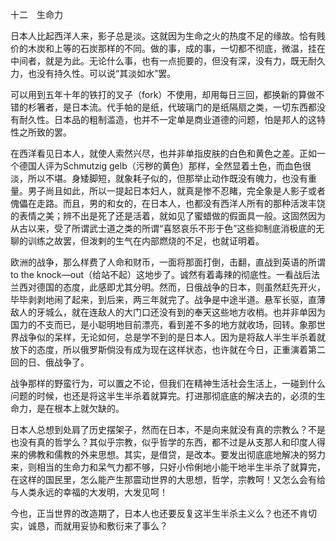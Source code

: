 十二　生命力

  

日本人比起西洋人来，影子总是淡。这就因为生命之火的热度不足的缘故。恰有贱价的木炭和上等的石炭那样的不同。做的事，成的事，一切都不彻底，微温，挂在中间者，就是为此。无论什么事，也有一点扼要的，但没有深，没有力，既无耐久力，也没有持久性。可以说“其淡如水”罢。

可以用到五年十年的铁打的叉子（fork）不使用，却用每日三回，都换新的算做不错的杉箸者，是日本流。代手帕的是纸，代玻璃门的是纸隔扇之类，一切东西都没有耐久性。日本品的粗制滥造，也并不一定单是商业道德的问题，怕是邦人的这特性之所致的罢。

在西洋看见日本人，就使人索然兴尽，也并非单指皮肤的白色和黄色之差。正如一个德国人评为Schmutzig gelb（污秽的黄色）那样，全然显着土色，而血色很淡，所以不堪。身矮脚短，就象耗子似的，但那举止动作既没有魄力，也没有重量。男子尚且如此，所以一提起日本妇人，就真是惨不忍睹，完全象是人影子或者傀儡在走路。而且，男的和女的，在日本人，也都没有西洋人所有的那种活泼丰饶的表情之美；辨不出是死了还是活着，就如见了蜜蜡做的假面具一般。这固然因为从古以来，受了所谓武士道之类的所谓“喜怒哀乐不形于色”这些抑制底消极底的无聊的训练之故罢，但泼剌的生气在内部燃烧的不足，也就证明着。

欧洲的战争，那么样费了人命和财币，一面将那面打倒，击翻，直战到英语的所谓to the knock—out（给站不起）这地步了。诚然有着毒辣的彻底性。一看战后法兰西对德国的态度，此感即尤其分明。然而，日俄战争的日本，则虽然赶先开火，毕毕剥剥地闹了起来，到后来，两三年就完了。战争是中途半道。悬军长驱，直薄敌人的牙城么，就在连敌人的大门口还没有到的奉天这些地方收梢。也并非单因为国力的不支而已，是小聪明地目前漂亮，看到差不多的地方就收场，回转。象那世界战争似的呆样，无论如何，总是学不到的是日本人。因为是将敌人半生半杀着就放下的态度，所以俄罗斯倘没有成为现在这样状态，也许就在今日，正重演着第二回的日、俄战争了。

战争那样的野蛮行为，可以置之不论，但我们在精神生活社会生活上，一碰到什么问题的时候，也还是将这半生半杀着就算完。打进那彻底底的解决去的，必须的生命力，是在根本上就欠缺的。

日本人总想到处肩了历史摆架子，然而在日本，不是向来就没有真的宗教么？不是也没有真的哲学么？其似乎宗教，似乎哲学的东西，都不过是从支那人和印度人得来的佛教和儒教的外来思想。其实，是借贷，是改本。要发出彻底底地解决的努力来，则相当的生命力和呆气力都不够，只好小伶俐地小能干地半生半杀了就算完，在这样的国民里，怎么能产生那震动世界的大思想，哲学，宗教呵！又怎么会有给与人类永远的幸福的大发明，大发见呵！

今也，正当世界的改造期了，日本人也还要反复这半生半杀主义么？也还不肯切实，诚恳，而就用妥协和敷衍来了事么？